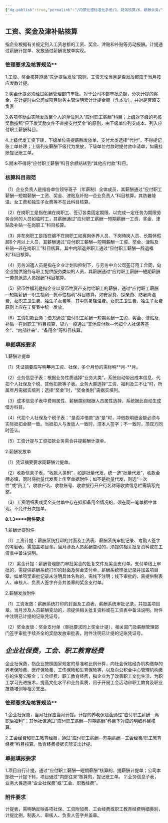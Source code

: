 ```yaml
---
{"dg-publish":true,"permalink":"/内蒙化德标准化手册/1、财务核算/6、薪酬业务/","dgPassFrontmatter":true,"noteIcon":""}
---
```



## **工资、奖金及津补贴核算**

指企业根据有关规定列入工资总额的工资、奖金、津贴和补贴等劳动报酬。计提通过薪酬计提单、发放通过薪酬发放单实现。

### 管理要求及核算规范**

1.工资、奖金核算遵循“先计提后发放”原则，工资无论当月是否发放都应于当月按应发数计提。

2.奖金计提必须经过薪酬管理部门审批。对于公司本部审批总额，分次计提的奖金，在计提时由公司或项目财务主管注明累计计提金额（含本次），并对是否超支负责

3.各项奖励由实际发放至个人的单位列入“应付职工薪酬”科目；上级对下级的考核奖励按照“只下发奖励文件不直接支付奖金”的原则，由下级单位列支成本、列入应付职工薪酬科目。

4.上级代发工资下转，下级单位需提薪酬发放单，支付大类选择“代付”，不得提记账工单处理；上级列支薪酬下级代为发放，下级单位付款时提付款申请单，如需挂账提记账工单。

5.期末不得将“应付职工薪酬”科目余额结转到“其他应付款”科目。

### 核算科目规范

（1）企业负责人是指各单位领导班子（年薪制）全体成员，其薪酬通过“应付职工薪酬—短期薪酬一工资、奖金、津贴及补贴—企业负责人”科目核算。其防暑降温、女工费和独生子女费等不在此科目核算。

（2）在岗职工是指在编在岗职工、签订各类固定期限、以完成一定任务为期限劳务合同的人员如临时工，其薪酬通过“应付职工薪酬一短期薪酬一工资、奖金、津贴及补贴一在岗职工”科目核算。

（3）非在岗职工是指在编不在岗职工如离岗休养人员、下岗待岗人员、长期休假超6个月以上人员，其薪酬通过“应付职工薪酬—短期薪酬一工资、奖金、津贴及补贴—非在岗职工”科目核算，其中内部退养职工通过“应付职工薪酬—辞退福利”科目核算。

（4）劳务派遣人员是指在企业计划和控制下，与劳务中介公司签订用工合同，向企业提供服务与职工提供服务类似的人员，其薪酬通过“应付职工薪酬—短期薪酬一劳务派遣人员报酬”科目核算。

（5）货币性福利是指企业以货币性资产支付给职工的薪酬，通过“应付职工薪酬—短期薪酬—职工福利—货币性福利”科目核算，如安家费、探亲费、防暑降温费、女职工卫生费、独生子女费等，其中防暑降温费、女职工卫生费、独生子女费原则上应在工资表中统一发放。

（6）工资扣款业务：借方通过“应付职工薪酬一短期薪酬一工资、奖金、津贴及补贴一在岗职工”科目核算，贷方一般通过“其他应付款—代扣个人社保等基金”、“内部往来”、“备用金”等科目核算。

### 单据填报要求

1.薪酬计提单

（1）凭证摘要应写明**年**月工资、社保，多个月份的需标明**月-**月。

（2）业务信息子表：根据业务性质选择“业务大类”，系统自动带出成本信息、代扣个人社保及个税、其他扣款等子表。业务大类选择“工资、福利及三不让”时，所属年月需据实填列；选择“奖金”时，“奖金类别”需据实填列。

（3）成本信息子表中费用属性、薪酬类别根据人员属性选择，系统据此自动生成借方科目。

（4）代扣个人社保及个税子表：“是否冲借款”选“是”时，冲借款明细金额必须与实际抵扣金额一致。当抵扣人与发放人一致时，须本人签字；不一致时，须双方同时签认。

（5）工资计提与工资扣款业务需合并提薪酬计提单。

2.薪酬发放单

（1）凭证摘要要求同薪酬计提单。

（2）收款信息子表，“收款人类别”，如是批量代发，统一选“批量代发”，收款金额必填，同时将批量代发表上传至单据附件；如不是批量代发，则选“一次性”或“员工”，收款户名、收款账号、收款银行开户行名称等收款信息栏需填写完整。

（3）工资明细表或奖金支付单中存在抵扣备用金情况的，须在同一笔单据中体现，不允许分次提单。

**8.1.3****附件要求**

1.薪酬计提附件

（1）工资计提：薪酬系统打印的封面及工资表、薪酬系统审批记录、考勤人签字的考勤表，需加盖项目章。当月涉及人员薪酬变动的，须提供相关批复资料或在工资表中备注说明。

（2）奖金计提：薪酬管理部门审批奖金的批复文件及奖金支付单。支付单线上审批的，需提供薪酬系统打印的封面及奖金支付单、薪酬系统审批记录并加盖项目章，如单项奖审批记录未注明具体名称的，需线下注明；线下审批的，需提供制表人、审核人、负责人签字齐全并盖章的奖金支付单。

2.薪酬发放附件

（1）工资发放：薪酬系统打印的封面及工资表、薪酬系统审批记录，并加盖项目章。当月涉及人员薪酬变动的，须提供相关批复资料或在工资表中备注说明。附件中注明已计提的记账凭证号。

（2）奖金发放：奖金支付单（审批要求同上奖金计提），相关部门及薪酬管理部门签字审批手续齐全的奖励发放审批表，附件注明已计提的记账凭证号。

## *企业社保费，工会、职工教育经费*

企业社保费，指企业按照国家规定的基准和比例计算，向社会保险经办机构缴存的养老保险费、医疗保险费、工伤保险和生育保险等，以及向公积金中心管理机构缴存的住房公积金；工会经费、职工教育经费，指企业为了改善职工文化生活、为职工学习先进技术，提高文化水平和业务素质，用于开展工会活动和职工教育及职业技能培训等相关支出。

### 管理要求及核算规范**

1.企业社保费，当月社保应当月计提。计提的养老保险金通过“应付职工薪酬—离职后福利”；其他社保通过“应付职工薪酬—短期薪酬”科目下对应的明细科目核算。

2.工会经费和职工教育经费，通过“应付职工薪酬—短期薪酬—工会经费/职工教育经费”科目核算。教育经费根据实际支出计提。

### 单据填报要求

1.项目自行计提，通过“应付职工薪酬—短期薪酬”核算的，提薪酬计提单；公司本部统一计提下转，项目通过“内部往来”核算的，提记账工单。
2.业务信息子表，业务大类选择“企业社保费”或“工会、职教经费”。

### 附件要求

计提表，需明确反映各项社保、工资附加费、工会经费或职工教育经费明细类别，计提比例，制表人、审核人、负责人签字并盖章。